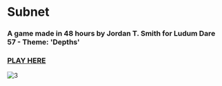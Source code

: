 # Subnet
### A game made in 48 hours by Jordan T. Smith for Ludum Dare 57 - Theme: 'Depths'

### [PLAY HERE](https://jordantanner.itch.io/subnet)

![3](https://github.com/user-attachments/assets/4395e3c4-1183-476b-abe7-7477d488ef77)
